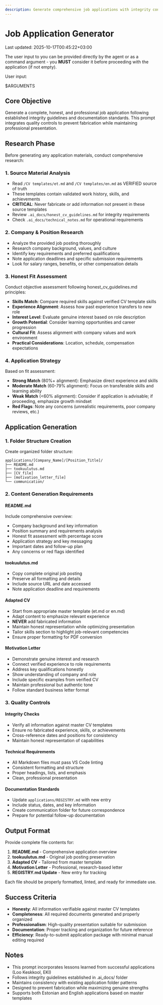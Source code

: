 ```yaml
---
description: Generate comprehensive job applications with integrity controls, honest fit assessment, and complete documentation following established quality standards
---
```


# Job Application Generator

Last updated: 2025-10-17T00:45:22+03:00

The user input to you can be provided directly by the agent or as a command argument - you **MUST** consider it before proceeding with the application (if not empty).

User input:

$ARGUMENTS

## Core Objective

Generate a complete, honest, and professional job application following established integrity guidelines and documentation standards. This prompt integrates quality controls to prevent fabrication while maintaining professional presentation.

## Research Phase

Before generating any application materials, conduct comprehensive research:

### 1. Source Material Analysis
- Read `/CV templates/et.md` and `/CV templates/en.md` as VERIFIED source of truth
- These templates contain validated work history, skills, and achievements 
- **CRITICAL**: Never fabricate or add information not present in these source templates
- Review `.ai_docs/honest_cv_guidelines.md` for integrity requirements
- Check `.ai_docs/technical_notes.md` for operational requirements

### 2. Company & Position Research  
- Analyze the provided job posting thoroughly
- Research company background, values, and culture
- Identify key requirements and preferred qualifications
- Note application deadlines and specific submission requirements
- Look for salary ranges, benefits, or other compensation details

### 3. Honest Fit Assessment
Conduct objective assessment following honest_cv_guidelines.md principles:
- **Skills Match**: Compare required skills against verified CV template skills
- **Experience Alignment**: Assess how past experience transfers to new role
- **Interest Level**: Evaluate genuine interest based on role description
- **Growth Potential**: Consider learning opportunities and career progression
- **Cultural Fit**: Assess alignment with company values and work environment
- **Practical Considerations**: Location, schedule, compensation expectations

### 4. Application Strategy
Based on fit assessment:
- **Strong Match** (80%+ alignment): Emphasize direct experience and skills
- **Moderate Match** (60-79% alignment): Focus on transferable skills and learning ability  
- **Weak Match** (<60% alignment): Consider if application is advisable; if proceeding, emphasize growth mindset
- **Red Flags**: Note any concerns (unrealistic requirements, poor company reviews, etc.)

## Application Generation

### 1. Folder Structure Creation
Create organized folder structure:
```
applications/[Company_Name]/[Position_Title]/
├── README.md
├── tookuulutus.md  
├── [CV_file]
├── [motivation_letter_file]
└── communication/
```

### 2. Content Generation Requirements

#### README.md
Include comprehensive overview:
- Company background and key information
- Position summary and requirements analysis
- Honest fit assessment with percentage score
- Application strategy and key messaging
- Important dates and follow-up plan
- Any concerns or red flags identified

#### tookuulutus.md
- Copy complete original job posting
- Preserve all formatting and details
- Include source URL and date accessed
- Note application deadline and requirements

#### Adapted CV
- Start from appropriate master template (et.md or en.md)
- Adapt content to emphasize relevant experience
- **NEVER** add fabricated information
- Maintain honest representation while optimizing presentation
- Tailor skills section to highlight job-relevant competencies
- Ensure proper formatting for PDF conversion

#### Motivation Letter
- Demonstrate genuine interest and research
- Connect verified experience to role requirements
- Address key qualifications honestly
- Show understanding of company and role
- Include specific examples from verified CV
- Maintain professional but authentic tone
- Follow standard business letter format

### 3. Quality Controls

#### Integrity Checks
- Verify all information against master CV templates
- Ensure no fabricated experience, skills, or achievements
- Cross-reference dates and positions for consistency
- Maintain honest representation of capabilities

#### Technical Requirements
- All Markdown files must pass VS Code linting
- Consistent formatting and structure
- Proper headings, lists, and emphasis
- Clean, professional presentation

#### Documentation Standards
- Update `applications/REGISTRY.md` with new entry
- Include status, dates, and key information
- Create communication folder for future correspondence
- Prepare for potential follow-up documentation

## Output Format

Provide complete file contents for:

1. **README.md** - Comprehensive application overview
2. **tookuulutus.md** - Original job posting preservation  
3. **Adapted CV** - Tailored from master template
4. **Motivation Letter** - Professional, research-based letter
5. **REGISTRY.md Update** - New entry for tracking

Each file should be properly formatted, linted, and ready for immediate use.

## Success Criteria

- **Honesty**: All information verifiable against master CV templates
- **Completeness**: All required documents generated and properly organized
- **Professionalism**: High-quality presentation suitable for submission
- **Documentation**: Proper tracking and organization for future reference
- **Efficiency**: Ready-to-submit application package with minimal manual editing required

## Notes

- This prompt incorporates lessons learned from successful applications (Loo Keskkool, EKI)
- Follows integrity guidelines established in .ai_docs/ folder
- Maintains consistency with existing application folder patterns
- Designed to prevent fabrication while maximizing genuine strengths
- Supports both Estonian and English applications based on master templates
